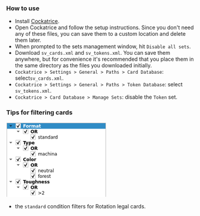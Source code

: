### How to use
* Install [Cockatrice](https://github.com/Cockatrice/Cockatrice/releases/latest).
* Open Cockatrice and follow the setup instructions. Since you don't need any of these files, you can save them to a custom location and delete them later.
* When prompted to the sets management window, hit `Disable all sets`.
* Download `sv_cards.xml` and `sv_tokens.xml`. You can save them anywhere, but for convenience it's recommended that you place them in the same directory as the files you downloaded initially.
* `Cockatrice > Settings > General > Paths > Card Database`: select`sv_cards.xml`.
* `Cockatrice > Settings > General > Paths > Token Database`: select `sv_tokens.xml`.
* `Cockatrice > Card Database > Manage Sets`: disable the `Token` set.

### Tips for filtering cards
![](https://github.com/user6174/Shadowverse-to-Cockatrice/blob/master/card_filter.png)
* the `standard` condition filters for Rotation legal cards.

